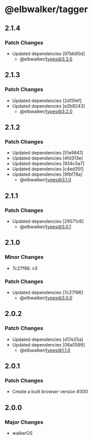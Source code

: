 # @elbwalker/tagger

## 2.1.4

### Patch Changes

- Updated dependencies [97bb90d]
  - @elbwalker/types@3.3.0

## 2.1.3

### Patch Changes

- Updated dependencies [2d15fef]
- Updated dependencies [e2b8243]
  - @elbwalker/types@3.2.0

## 2.1.2

### Patch Changes

- Updated dependencies [51e9841]
- Updated dependencies [4fd313e]
- Updated dependencies [934c5a7]
- Updated dependencies [c4ed35f]
- Updated dependencies [9fbf78a]
  - @elbwalker/types@3.1.0

## 2.1.1

### Patch Changes

- Updated dependencies [29571c6]
  - @elbwalker/types@3.0.1

## 2.1.0

### Minor Changes

- 7c27f86: v3

### Patch Changes

- Updated dependencies [7c27f86]
  - @elbwalker/types@3.0.0

## 2.0.2

### Patch Changes

- Updated dependencies [d17e25a]
- Updated dependencies [06a0599]
  - @elbwalker/types@1.1.0

## 2.0.1

### Patch Changes

- Create a built browser version #300

## 2.0.0

### Major Changes

- walkerOS
